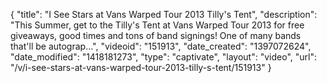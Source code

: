 {
    "title": "I See Stars at Vans Warped Tour 2013 Tilly's Tent",
    "description": "This Summer, get to the Tilly's Tent at Vans Warped Tour 2013 for free giveaways, good times and tons of band signings! One of many bands that'll be autograp...",
    "videoid": "151913",
    "date_created": "1397072624",
    "date_modified": "1418181273",
    "type": "captivate",
    "layout": "video",
    "url": "\/v\/i-see-stars-at-vans-warped-tour-2013-tilly-s-tent\/151913"
}